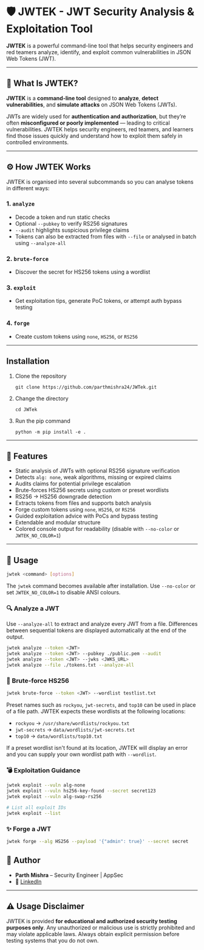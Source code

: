 # 🛡️ JWTEK - JWT Security Analysis & Exploitation Tool

**JWTEK** is a powerful command-line tool that helps security engineers and red teamers analyze, identify, and exploit common vulnerabilities in JSON Web Tokens (JWT).

---

## 🔎 What Is JWTEK?

**JWTEK** is a **command-line tool** designed to **analyze**, **detect vulnerabilities**, and **simulate attacks** on JSON Web Tokens (JWTs).

JWTs are widely used for **authentication and authorization**, but they’re often **misconfigured or poorly implemented** — leading to critical vulnerabilities. JWTEK helps security engineers, red teamers, and learners find those issues quickly and understand how to exploit them safely in controlled environments.

---

## ⚙️ How JWTEK Works

JWTEK is organised into several subcommands so you can analyse tokens in
different ways:

### 1. `analyze`
- Decode a token and run static checks
- Optional `--pubkey` to verify RS256 signatures
- `--audit` highlights suspicious privilege claims
- Tokens can also be extracted from files with `--file` or analysed in batch
  using `--analyze-all`

### 2. `brute-force`
- Discover the secret for HS256 tokens using a wordlist

### 3. `exploit`
- Get exploitation tips, generate PoC tokens, or attempt auth bypass testing

### 4. `forge`
- Create custom tokens using `none`, `HS256`, or `RS256`

---

## Installation
1. Clone the repository
   ```
   git clone https://github.com/parthmishra24/JWTek.git
   ```
2. Change the directory
   ```
   cd JWTek
   ```
3. Run the pip command
   ```
   python -m pip install -e .
   ```
---

## 🚀 Features

- Static analysis of JWTs with optional RS256 signature verification
- Detects `alg: none`, weak algorithms, missing or expired claims
- Audits claims for potential privilege escalation
- Brute-forces HS256 secrets using custom or preset wordlists
- RS256 → HS256 downgrade detection
- Extracts tokens from files and supports batch analysis
- Forge custom tokens using `none`, `HS256`, or `RS256`
- Guided exploitation advice with PoCs and bypass testing
- Extendable and modular structure
- Colored console output for readability (disable with `--no-color` or `JWTEK_NO_COLOR=1`)

---

## 🧰 Usage

```bash
jwtek <command> [options]
```
The `jwtek` command becomes available after installation.
Use `--no-color` or set `JWTEK_NO_COLOR=1` to disable ANSI colours.

### 🔍 Analyze a JWT

Use `--analyze-all` to extract and analyze every JWT from a file. Differences
between sequential tokens are displayed automatically at the end of the output.

```bash
jwtek analyze --token <JWT>
jwtek analyze --token <JWT> --pubkey ./public.pem --audit
jwtek analyze --token <JWT> --jwks <JWKS_URL>
jwtek analyze --file ./tokens.txt --analyze-all
```

### 🔐 Brute-force HS256

```bash
jwtek brute-force --token <JWT> --wordlist testlist.txt
```

Preset names such as `rockyou`, `jwt-secrets`, and `top10` can be used in place
of a file path. JWTEK expects these wordlists at the following locations:

- `rockyou` → `/usr/share/wordlists/rockyou.txt`
- `jwt-secrets` → `data/wordlists/jwt-secrets.txt`
- `top10` → `data/wordlists/top10.txt`

If a preset wordlist isn't found at its location, JWTEK will display an error
and you can supply your own wordlist path with `--wordlist`.

### 💣 Exploitation Guidance

```bash
jwtek exploit --vuln alg-none
jwtek exploit --vuln hs256-key-found --secret secret123
jwtek exploit --vuln alg-swap-rs256
```

```bash
# List all exploit IDs
jwtek exploit --list
```

### ✨ Forge a JWT

```bash
jwtek forge --alg HS256 --payload '{"admin": true}' --secret secret
```


## 🧠 Author

- **Parth Mishra** – Security Engineer | AppSec
- 🔗 [LinkedIn](https://www.linkedin.com/in/parthmishra24/)

---

## ⚠️ Usage Disclaimer

JWTEK is provided **for educational and authorized security testing purposes only**.
Any unauthorized or malicious use is strictly prohibited and may violate applicable
laws. Always obtain explicit permission before testing systems that you do not own.

